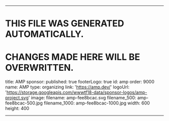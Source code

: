 ----

# THIS FILE WAS GENERATED AUTOMATICALLY.
# CHANGES MADE HERE WILL BE OVERWRITTEN.

title: AMP
sponsor:
  published: true
  footerLogo: true
  id: amp
  order: 9000
  name: AMP
  type: organizing
  link: 'https://amp.dev/'
  logoUrl: 'https://storage.googleapis.com/wwwtf18-data/sponsor-logos/amp-project.svg'
  image:
    filename: amp-fee8bcac.svg
    filename_500: amp-fee8bcac-500.jpg
    filename_1000: amp-fee8bcac-1000.jpg
    width: 600
    height: 400

----

